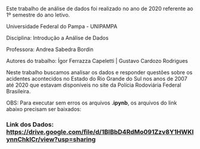 Este trabalho de análise de dados foi realizado no ano de 2020 referente ao 1º semestre do ano letivo.

Universidade Federal do Pampa - UNIPAMPA

Disciplina: Introdução a Análise de Dados

Professora: Andrea Sabedra Bordin

Autores do trabalho: Ígor Ferrazza Capeletti | Gustavo Cardozo Rodrigues

Neste trabalho buscamos analisar os dados e responder questões sobre os acidentes acontecidos no Estado do Rio Grande do Sul nos anos de 2007 até 2020 que estavam disponíveis no site da Polícia Rodoviária Federal Brasileira.

OBS: Para executar sem erros os arquivos **.ipynb**, os arquivos do link abaixo precisam ser baixados:

### Link dos Dados: https://drive.google.com/file/d/1BIBbD4RdMo091Zzv8Y1HWKIynnChkICr/view?usp=sharing
